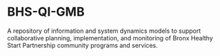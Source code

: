 # BHS-QI-GMB
A repository of information and system dynamics models to support collaborative planning, implementation, and monitoring of Bronx Healthy Start Partnership community programs and services. 
